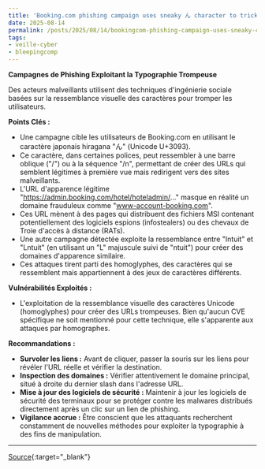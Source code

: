 ```yaml
---
title: 'Booking.com phishing campaign uses sneaky ん character to trick you'
date: 2025-08-14
permalink: /posts/2025/08/14/bookingcom-phishing-campaign-uses-sneaky-character-to-trick-you/
tags:
- veille-cyber
- bleepingcomp
---
```

**Campagnes de Phishing Exploitant la Typographie Trompeuse**

Des acteurs malveillants utilisent des techniques d'ingénierie sociale basées sur la ressemblance visuelle des caractères pour tromper les utilisateurs.

**Points Clés :**

*   Une campagne cible les utilisateurs de Booking.com en utilisant le caractère japonais hiragana "ん" (Unicode U+3093).
*   Ce caractère, dans certaines polices, peut ressembler à une barre oblique ("/") ou à la séquence "/n", permettant de créer des URLs qui semblent légitimes à première vue mais redirigent vers des sites malveillants.
*   L'URL d'apparence légitime "https://admin.booking.com/hotel/hoteladmin/..." masque en réalité un domaine frauduleux comme "www-account-booking.com".
*   Ces URL mènent à des pages qui distribuent des fichiers MSI contenant potentiellement des logiciels espions (infostealers) ou des chevaux de Troie d'accès à distance (RATs).
*   Une autre campagne détectée exploite la ressemblance entre "Intuit" et "Lntuit" (en utilisant un "L" majuscule suivi de "ntuit") pour créer des domaines d'apparence similaire.
*   Ces attaques tirent parti des homoglyphes, des caractères qui se ressemblent mais appartiennent à des jeux de caractères différents.

**Vulnérabilités Exploités :**

*   L'exploitation de la ressemblance visuelle des caractères Unicode (homoglyphes) pour créer des URLs trompeuses. Bien qu'aucun CVE spécifique ne soit mentionné pour cette technique, elle s'apparente aux attaques par homographes.

**Recommandations :**

*   **Survoler les liens :** Avant de cliquer, passer la souris sur les liens pour révéler l'URL réelle et vérifier la destination.
*   **Inspection des domaines :** Vérifier attentivement le domaine principal, situé à droite du dernier slash dans l'adresse URL.
*   **Mise à jour des logiciels de sécurité :** Maintenir à jour les logiciels de sécurité des terminaux pour se protéger contre les malwares distribués directement après un clic sur un lien de phishing.
*   **Vigilance accrue :** Être conscient que les attaquants recherchent constamment de nouvelles méthodes pour exploiter la typographie à des fins de manipulation.

---
[Source](https://www.bleepingcomputer.com/news/security/bookingcom-phishing-campaign-uses-sneaky-character-to-trick-you/){:target="_blank"}

